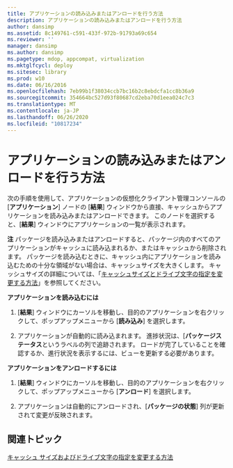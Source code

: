 ```yaml
---
title: アプリケーションの読み込みまたはアンロードを行う方法
description: アプリケーションの読み込みまたはアンロードを行う方法
author: dansimp
ms.assetid: 8c149761-c591-433f-972b-91793a69c654
ms.reviewer: ''
manager: dansimp
ms.author: dansimp
ms.pagetype: mdop, appcompat, virtualization
ms.mktglfcycl: deploy
ms.sitesec: library
ms.prod: w10
ms.date: 06/16/2016
ms.openlocfilehash: 7eb99b1f38034ccb7bc16b2c8ebdcfa1cc8b36a9
ms.sourcegitcommit: 354664bc527d93f80687cd2eba70d1eea024c7c3
ms.translationtype: MT
ms.contentlocale: ja-JP
ms.lasthandoff: 06/26/2020
ms.locfileid: "10817234"
---
```

# アプリケーションの読み込みまたはアンロードを行う方法


次の手順を使用して、アプリケーションの仮想化クライアント管理コンソールの [**アプリケーション**] ノードの [**結果**] ウィンドウから直接、キャッシュからアプリケーションを読み込みまたはアンロードできます。 このノードを選択すると、[**結果**] ウィンドウにアプリケーションの一覧が表示されます。

**注** パッケージを読み込みまたはアンロードすると、パッケージ内のすべてのアプリケーションがキャッシュに読み込まれるか、またはキャッシュから削除されます。 パッケージを読み込むときに、キャッシュ内にアプリケーションを読み込むための十分な領域がない場合は、キャッシュサイズを大きくします。 キャッシュサイズの詳細については、「[キャッシュサイズとドライブ文字の指定を変更する方法](how-to-change-the-cache-size-and-the-drive-letter-designation.md)」を参照してください。

 

**アプリケーションを読み込むには**

1.  [**結果**] ウィンドウにカーソルを移動し、目的のアプリケーションを右クリックして、ポップアップメニューから [**読み込み**] を選択します。

2.  アプリケーションが自動的に読み込まれます。 進捗状況は、[**パッケージステータス**というラベルの列で追跡されます。 ロードが完了していることを確認するか、進行状況を表示するには、ビューを更新する必要があります。

**アプリケーションをアンロードするには**

1.  [**結果**] ウィンドウにカーソルを移動し、目的のアプリケーションを右クリックして、ポップアップメニューから [**アンロード**] を選択します。

2.  アプリケーションは自動的にアンロードされ、[**パッケージの状態**] 列が更新されて変更が反映されます。

## 関連トピック


[キャッシュ サイズおよびドライブ文字の指定を変更する方法](how-to-change-the-cache-size-and-the-drive-letter-designation.md)

 

 





